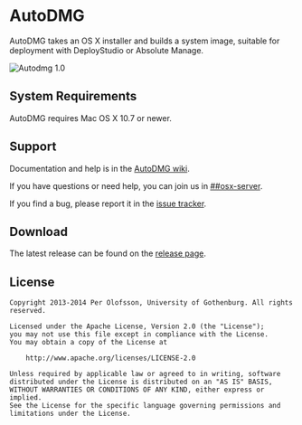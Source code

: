 AutoDMG
=======

AutoDMG takes an OS X installer and builds a system image, suitable for deployment with DeployStudio or Absolute Manage.

![Autodmg 1.0](http://magervalp.github.io/images/AutoDMG-1.0.png)


System Requirements
-------------------

AutoDMG requires Mac OS X 10.7 or newer.


Support
-------

Documentation and help is in the [AutoDMG wiki](https://github.com/MagerValp/AutoDMG/wiki).

If you have questions or need help, you can join us in [##osx-server](http://webchat.freenode.net/?channels=##osx-server).

If you find a bug, please report it in the [issue tracker](https://github.com/MagerValp/AutoDMG/issues).


Download
--------

The latest release can be found on the [release page](https://github.com/MagerValp/AutoDMG/releases).


License
-------

    Copyright 2013-2014 Per Olofsson, University of Gothenburg. All rights reserved.
    
    Licensed under the Apache License, Version 2.0 (the "License");
    you may not use this file except in compliance with the License.
    You may obtain a copy of the License at
    
        http://www.apache.org/licenses/LICENSE-2.0
    
    Unless required by applicable law or agreed to in writing, software
    distributed under the License is distributed on an "AS IS" BASIS,
    WITHOUT WARRANTIES OR CONDITIONS OF ANY KIND, either express or implied.
    See the License for the specific language governing permissions and
    limitations under the License.
